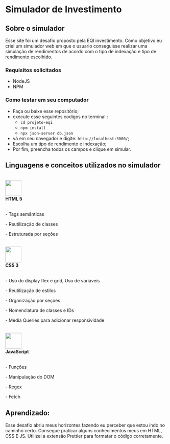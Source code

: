 
# Simulador de Investimento 

## Sobre o simulador
Esse site foi um desafio proposto pela EQI investimento. Como objetivo eu criei um simulador web em que o usuario conseguisse realizar uma simulação de rendimentos de acordo com o tipo de indexação e tipo de rendimento escolhido. 

### Requisitos solicitados

- NodeJS
- NPM

### Como testar em seu computador

- Faça ou baixe esse repositório;
- execute esse seguintes codigos no terminal :
  - `cd projeto-eqi`
  - `npm install`
  - `npx json-server db.json`
- vá em seu navegador e digite: `http://localhost:3000/`; 
- Escolha um tipo de rendimento e indexação; 
- Por fim, preencha todos os campos e clique em simular.


## Linguagens e conceitos utilizados no simulador 

<!-- HTML -->
<br>
<div><img style='width:50px; height: 50px;' src="https://cdn.jsdelivr.net/gh/devicons/devicon/icons/html5/html5-original-wordmark.svg" /> </br>
<b>  HTML 5</b>
</div>
<br>
<p>- Tags semânticas</p>
<p>- Reutilização de classes</p>
<p>- Estruturada por seções</p>

<!-- CSS -->
<br>
<div>
<img style='width:50px; height: 50px; background:white; ' src="https://cdn.jsdelivr.net/gh/devicons/devicon/icons/css3/css3-original-wordmark.svg" /> </br>
<b>  CSS 3</b>
</div>
</br>
<p>- Uso do display flex e grid, Uso de variáveis</p>
<p>- Reutilização de estilos</p>
<p>- Organização por seções</p>
<p>- Nomenclatura de classes e IDs</p>
<p>- Media Queries para adicionar responsividade</p>
<br>
<div>
<img style='width:50px; height: 50px;' src="https://cdn.jsdelivr.net/gh/devicons/devicon/icons/javascript/javascript-original.svg" /></br>
<b>  JavaScript</b> 
</div>
</br>
<p>- Funções</p>
<p>- Manipulação do DOM</p>
<p>- Regex </p>
<p>- Fetch </p> 
<div>
  
##  Aprendizado: 
  
Esse desafio abriu meus horizontes fazendo eu perceber que estou indo no caminho certo. Consegue praticar alguns conhecimentos meus em HTML, CSS E JS.
Utilizei a extensão Prettier para formatar o código corretamente. 
  

